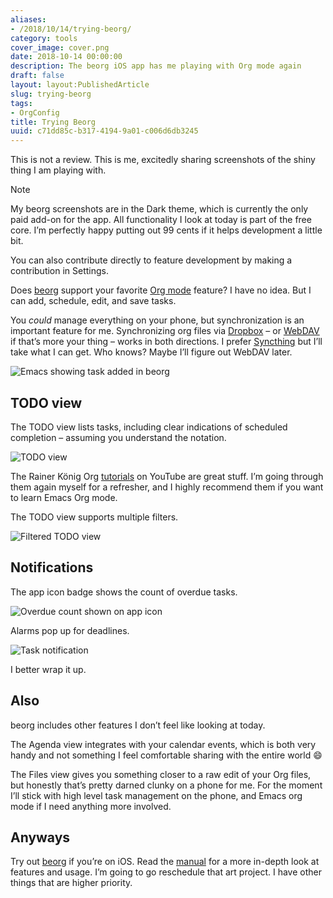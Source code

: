 ```yaml
---
aliases:
- /2018/10/14/trying-beorg/
category: tools
cover_image: cover.png
date: 2018-10-14 00:00:00
description: The beorg iOS app has me playing with Org mode again
draft: false
layout: layout:PublishedArticle
slug: trying-beorg
tags:
- OrgConfig
title: Trying Beorg
uuid: c71dd85c-b317-4194-9a01-c006d6db3245
---
```


This is not a review. This is me, excitedly sharing screenshots of the
shiny thing I am playing with.

<aside class="admonition note">
<p class="admonition-title">Note</p>

My beorg screenshots are in the Dark theme, which is currently the only
paid add-on for the app. All functionality I look at today is part of
the free core. I’m perfectly happy putting out 99 cents if it helps
development a little bit.

You can also contribute directly to feature development by making a
contribution in Settings.

</aside>

Does [beorg](https://beorgapp.com/) support your favorite [Org
mode](https://orgmode.org/) feature? I have no idea. But I can add,
schedule, edit, and save tasks.

You *could* manage everything on your phone, but synchronization is an
important feature for me. Synchronizing org files via
[Dropbox](https://www.dropbox.com/) – or
[WebDAV](https://en.wikipedia.org/wiki/WebDAV) if that’s more your thing
– works in both directions. I prefer [Syncthing](https://syncthing.net/)
but I’ll take what I can get. Who knows? Maybe I’ll figure out WebDAV
later.

![Emacs showing task added in beorg](emacs-synced.png)

## TODO view

The TODO view lists tasks, including clear indications of scheduled
completion – assuming you understand the notation.

![TODO view](agenda-view.png)

The Rainer König Org
[tutorials](https://www.youtube.com/watch?v=sQS06Qjnkcc&list=PLVtKhBrRV_ZkPnBtt_TD1Cs9PJlU0IIdE)
on YouTube are great stuff. I’m going through them again myself for a
refresher, and I highly recommend them if you want to learn Emacs Org
mode.

The TODO view supports multiple filters.

![Filtered TODO view](agenda-filtered.png)

## Notifications

The app icon badge shows the count of overdue tasks.

![Overdue count shown on app icon](notifications.jpg)

Alarms pop up for deadlines.

![Task notification](alarm.png)

I better wrap it up.

## Also

beorg includes other features I don’t feel like looking at today.

The Agenda view integrates with your calendar events, which is both very
handy and not something I feel comfortable sharing with the entire world
:smile:

The Files view gives you something closer to a raw edit of your Org
files, but honestly that’s pretty darned clunky on a phone for me. For
the moment I’ll stick with high level task management on the phone, and
Emacs org mode if I need anything more involved.

## Anyways

Try out [beorg](https://beorgapp.com/) if you’re on iOS. Read the
[manual](https://beorgapp.com/manual/) for a more in-depth look at
features and usage. I’m going to go reschedule that art project. I have
other things that are higher priority.